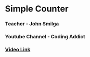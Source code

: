 # Simple Counter
### Teacher - John Smilga
### Youtube Channel - Coding Addict
### [Video Link](https://www.youtube.com/watch?v=c5SIG7Ie0dM)
